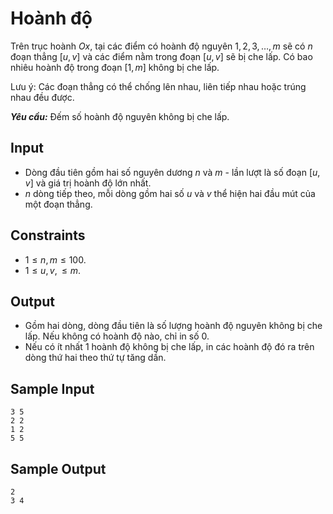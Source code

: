 # Hoành độ

Trên trục hoành $Ox$, tại các điểm có hoành độ nguyên $1, 2, 3, \dots, m$ sẽ có $n$ đoạn thẳng $[u, v]$ và các điểm nằm trong đoạn $[u, v]$ sẽ bị che lấp. Có bao nhiêu hoành độ trong đoạn $[1, m]$ không bị che lấp.

Lưu ý: Các đoạn thẳng có thể chống lên nhau, liên tiếp nhau hoặc trúng nhau đều được.

***Yêu cầu:*** Đếm số hoành độ nguyên không bị che lấp.

## Input

- Dòng đầu tiên gồm hai số nguyên dương $n$ và $m$ - lần lượt là số đoạn $[u, v]$ và giá trị hoành độ lớn nhất.
- $n$ dòng tiếp theo, mỗi dòng gồm hai số $u$ và $v$ thể hiện hai đầu mút của một đoạn thẳng.

## Constraints

- $1 \le n, m \le 100$.
- $1 \le u, v, \le m$.

## Output

- Gồm hai dòng, dòng đầu tiên là số lượng hoành độ nguyên không bị che lấp. Nếu không có hoành độ nào, chỉ in số $0$.
- Nếu có ít nhất $1$ hoành độ không bị che lấp, in các hoành độ đó ra trên dòng thứ hai theo thứ tự tăng dần.

## Sample Input

```
3 5
2 2
1 2
5 5
```

## Sample Output

```
2
3 4
```